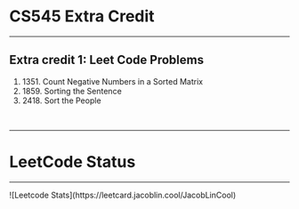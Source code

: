 <h1>CS545 Extra Credit</h1>
<hr/>
<h2>Extra credit 1: Leet Code Problems</h2>
<ol>
  <li>1351. Count Negative Numbers in a Sorted Matrix</li>
  <li>1859. Sorting the Sentence</li>
  <li>2418. Sort the People</li>
</ol>
<br/>

<hr/>
<h1>LeetCode Status</h1>
<hr/>
![Leetcode Stats](https://leetcard.jacoblin.cool/JacobLinCool)
